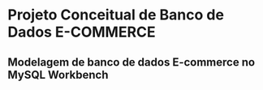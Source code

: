 # Projeto Conceitual de Banco de Dados E-COMMERCE

## Modelagem de banco de dados E-commerce no MySQL Workbench

# 



